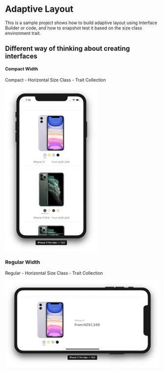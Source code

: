 # Adaptive Layout
This is a sample project shows how to build adaptive layout using Interface Builder or code, and how to snapshot test it based on the size class environment trait.

## Different way of thinking about creating interfaces

#### Compact Width
Compact - Horizontal Size Class - Trait Collection

![Compact](Portrait.png?raw=true "Compact")

### Regular Width
Regular - Horizontal Size Class - Trait Collection

![Regular](Landscape.png?raw=true "Regular")
